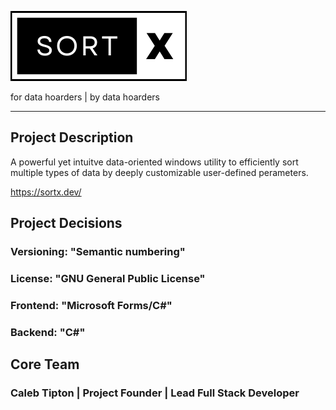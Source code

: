 ![SORTX LOGO](src/images/sortx_logo.png)

for data hoarders | by data hoarders
____________________________________________________________

## Project Description
   A powerful yet intuitve data-oriented windows utility to efficiently sort multiple types of data by deeply customizable user-defined perameters.
   
   https://sortx.dev/

## Project Decisions 
### Versioning: "Semantic numbering"
### License: "GNU General Public License"
### Frontend: "Microsoft Forms/C#"
### Backend: "C#"

## Core Team
### Caleb Tipton | Project Founder | Lead Full Stack Developer

